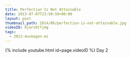 ```yaml
---
title: Perfection Is Not Attainable
date: 2013-07-07T23:50:59+00:00
layout: post
thumbnail_path: 2014/06/perfection-is-not-attainable.jpg
videoID: 6jarvbtfjmg
tags:
  - 2013-muskegon-mi
---
```

{% include youtube.html id=page.videoID %}
Day 2